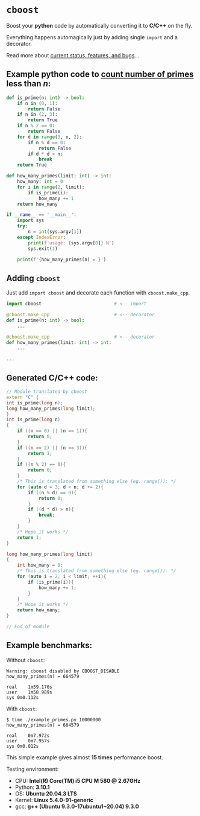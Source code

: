 # `cboost`

Boost your **python** code by automatically converting it to **C/C++** on the fly.

Everything happens automagically just by adding single `import` and a decorator.

Read more about [current status, features, and bugs](TODO.md)...

## Example python code to [count number of primes](https://en.wikipedia.org/wiki/Prime-counting_function) less than *n*:

```python
def is_prime(n: int) -> bool:
    if n in (0, 1):
        return False
    if n in (2, 3):
        return True
    if n % 2 == 0:
        return False
    for d in range(3, n, 2):
        if n % d == 0:
            return False
        if d * d > n:
            break
    return True

def how_many_primes(limit: int) -> int:
    how_many: int = 0
    for i in range(2, limit):
        if is_prime(i):
            how_many += 1
    return how_many

if __name__ == '__main__':
    import sys
    try:
        n = int(sys.argv[1])
    except IndexError:
        print(f'usage: {sys.argv[0]} N')
        sys.exit(1)

    print(f'{how_many_primes(n) = }')
```

## Adding `cboost`

Just add `import cboost` and decorate each function with `cboost.make_cpp`.

```python
import cboost                           # <-- import

@cboost.make_cpp                        # <-- decorator
def is_prime(n: int) -> bool:
    ...

@cboost.make_cpp                        # <-- decorator
def how_many_primes(limit: int) -> int:
    ...

...
```

## Generated C/C++ code:
```cpp
// Module translated by cboost
extern "C" {
int is_prime(long n);
long how_many_primes(long limit);
}
int is_prime(long n)
{
    if ((n == 0) || (n == 1)){
        return 0;
    }
    if ((n == 2) || (n == 3)){
        return 1;
    }
    if ((n % 2) == 0){
        return 0;
    }
    /* This is translated from something else (eg. range()): */
    for (auto d = 3; d < n; d += 2){
        if ((n % d) == 0){
            return 0;
        }
        if ((d * d) > n){
            break;
        }
    }
    /* Hope it works */
    return 1;
}

long how_many_primes(long limit)
{
    int how_many = 0;
    /* This is translated from something else (eg. range()): */
    for (auto i = 2; i < limit; ++i){
        if (is_prime(i)){
            how_many += 1;
        }
    }
    /* Hope it works */
    return how_many;
}

// End of module
```

## Example benchmarks:

Without `cboost`:
```
Warning: cboost disabled by CBOOST_DISABLE
how_many_primes(n) = 664579

real	1m59.170s
user	1m58.989s
sys	0m0.112s
```

With `cboost`:
```
$ time ./example_primes.py 10000000
how_many_primes(n) = 664579

real	0m7.972s
user	0m7.957s
sys	0m0.012s
```

This simple example gives almost **15 times** performance boost.

Testing environment:
- CPU: **Intel(R) Core(TM) i5 CPU M 580  @ 2.67GHz**
- Python: **3.10.1**
- OS: **Ubuntu 20.04.3 LTS**
- Kernel: **Linux 5.4.0-91-generic**
- gcc: **g++ (Ubuntu 9.3.0-17ubuntu1~20.04) 9.3.0**

